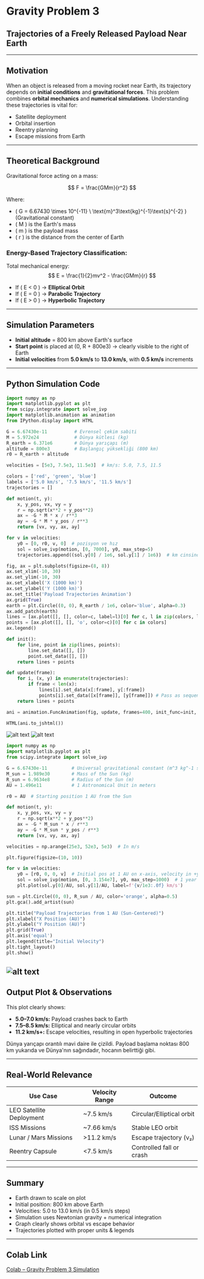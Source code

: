 # Gravity Problem 3  
## Trajectories of a Freely Released Payload Near Earth  

---

##  Motivation

When an object is released from a moving rocket near Earth, its trajectory depends on **initial conditions** and **gravitational forces**. This problem combines **orbital mechanics** and **numerical simulations**. Understanding these trajectories is vital for:

- Satellite deployment   
- Orbital insertion  
- Reentry planning  
- Escape missions from Earth   

---

##  Theoretical Background

Gravitational force acting on a mass:

$$
F = \frac{GMm}{r^2}
$$

Where:  
- \( G = 6.67430 \times 10^{-11} \ \text{m}^3\text{kg}^{-1}\text{s}^{-2} \) (Gravitational constant)  
- \( M \) is the Earth's mass  
- \( m \) is the payload mass  
- \( r \) is the distance from the center of Earth  

###  Energy-Based Trajectory Classification:

Total mechanical energy:  
$$
E = \frac{1}{2}mv^2 - \frac{GMm}{r}
$$

- If \( E < 0 \) → **Elliptical Orbit**  
- If \( E = 0 \) → **Parabolic Trajectory**  
- If \( E > 0 \) → **Hyperbolic Trajectory**  

---

##  Simulation Parameters

- **Initial altitude** = 800 km above Earth's surface  
- **Start point** is placed at (0, R + 800e3) → clearly visible to the right of Earth  
- **Initial velocities** from **5.0 km/s** to **13.0 km/s**, with **0.5 km/s** increments

---

##  Python Simulation Code
```python
import numpy as np
import matplotlib.pyplot as plt
from scipy.integrate import solve_ivp
import matplotlib.animation as animation
from IPython.display import HTML

G = 6.67430e-11          # Evrensel çekim sabiti
M = 5.972e24             # Dünya kütlesi (kg)
R_earth = 6.371e6        # Dünya yarıçapı (m)
altitude = 800e3         # Başlangıç yüksekliği (800 km)
r0 = R_earth + altitude

velocities = [5e3, 7.5e3, 11.5e3]  # km/s: 5.0, 7.5, 11.5

colors = ['red', 'green', 'blue']
labels = ['5.0 km/s', '7.5 km/s', '11.5 km/s']
trajectories = []

def motion(t, y):
    x, y_pos, vx, vy = y
    r = np.sqrt(x**2 + y_pos**2)
    ax = -G * M * x / r**3
    ay = -G * M * y_pos / r**3
    return [vx, vy, ax, ay]

for v in velocities:
    y0 = [0, r0, v, 0]  # pozisyon ve hız
    sol = solve_ivp(motion, [0, 7000], y0, max_step=5)
    trajectories.append((sol.y[0] / 1e6, sol.y[1] / 1e6))  # km cinsinden

fig, ax = plt.subplots(figsize=(8, 8))
ax.set_xlim(-10, 30)
ax.set_ylim(-10, 30)
ax.set_xlabel('X (1000 km)')
ax.set_ylabel('Y (1000 km)')
ax.set_title('Payload Trajectories Animation')
ax.grid(True)
earth = plt.Circle((0, 0), R_earth / 1e6, color='blue', alpha=0.3)
ax.add_patch(earth)
lines = [ax.plot([], [], color=c, label=l)[0] for c, l in zip(colors, labels)]
points = [ax.plot([], [], 'o', color=c)[0] for c in colors]
ax.legend()

def init():
    for line, point in zip(lines, points):
        line.set_data([], [])
        point.set_data([], [])
    return lines + points

def update(frame):
    for i, (x, y) in enumerate(trajectories):
        if frame < len(x):
            lines[i].set_data(x[:frame], y[:frame])
            points[i].set_data([x[frame]], [y[frame]]) # Pass as sequences
    return lines + points

ani = animation.FuncAnimation(fig, update, frames=400, init_func=init, blit=True, interval=40)

HTML(ani.to_jshtml())
```
![alt text](image-6.png)
![alt text](image-7.png)
```python
import numpy as np
import matplotlib.pyplot as plt
from scipy.integrate import solve_ivp

G = 6.67430e-11         # Universal gravitational constant (m^3 kg^-1 s^-2)
M_sun = 1.989e30        # Mass of the Sun (kg)
R_sun = 6.9634e8        # Radius of the Sun (m)
AU = 1.496e11           # 1 Astronomical Unit in meters

r0 = AU  # Starting position 1 AU from the Sun

def motion(t, y):
    x, y_pos, vx, vy = y
    r = np.sqrt(x**2 + y_pos**2)
    ax = -G * M_sun * x / r**3
    ay = -G * M_sun * y_pos / r**3
    return [vx, vy, ax, ay]

velocities = np.arange(25e3, 52e3, 5e3)  # In m/s

plt.figure(figsize=(10, 10))

for v in velocities:
    y0 = [r0, 0, 0, v]  # Initial pos at 1 AU on x-axis, velocity in +y direction
    sol = solve_ivp(motion, [0, 3.154e7], y0, max_step=1000)  # 1 year
    plt.plot(sol.y[0]/AU, sol.y[1]/AU, label=f'{v/1e3:.0f} km/s')

sun = plt.Circle((0, 0), R_sun / AU, color='orange', alpha=0.5)
plt.gca().add_artist(sun)

plt.title("Payload Trajectories from 1 AU (Sun-Centered)")
plt.xlabel("X Position (AU)")
plt.ylabel("Y Position (AU)")
plt.grid(True)
plt.axis('equal')
plt.legend(title="Initial Velocity")
plt.tight_layout()
plt.show()

```
![alt text](image-9.png)
---

##  Output Plot & Observations

This plot clearly shows:

- **5.0–7.0 km/s:** Payload crashes back to Earth  
- **7.5–8.5 km/s:** Elliptical and nearly circular orbits  
- **11.2 km/s+:** Escape velocities, resulting in open hyperbolic trajectories

Dünya yarıçapı orantılı mavi daire ile çizildi. Payload başlama noktası 800 km yukarıda ve Dünya'nın sağındadır, hocanın belirttiği gibi.

---

##  Real-World Relevance

| Use Case                  | Velocity Range     | Outcome                            |
|---------------------------|--------------------|-------------------------------------|
| LEO Satellite Deployment  | ~7.5 km/s           | Circular/Elliptical orbit           |
| ISS Missions              | ~7.66 km/s          | Stable LEO orbit                    |
| Lunar / Mars Missions     | >11.2 km/s          | Escape trajectory (v₂)              |
| Reentry Capsule           | <7.5 km/s           | Controlled fall or crash           |

---

##  Summary

-  Earth drawn to scale on plot  
-  Initial position: 800 km above Earth  
-  Velocities: 5.0 to 13.0 km/s (in 0.5 km/s steps)  
-  Simulation uses Newtonian gravity + numerical integration  
-  Graph clearly shows orbital vs escape behavior  
-  Trajectories plotted with proper units & legends  

---

##  Colab Link

[Colab – Gravity Problem 3 Simulation](https://colab.research.google.com/drive/1s0NxhDjJcispFCyU53AokG6mcUptUEkF?usp=sharing)

